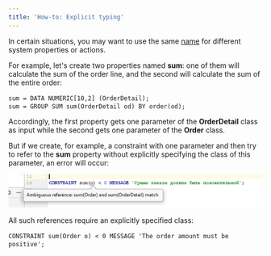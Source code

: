 ```yaml
---
title: 'How-to: Explicit typing'
---
```


In certain situations, you may want to use the same [name](Naming.md) for different system properties or actions. 

For example, let's create two properties named **sum**: one of them will calculate the sum of the order line, and the second will calculate the sum of the entire order:

```lsf
sum = DATA NUMERIC[10,2] (OrderDetail);
sum = GROUP SUM sum(OrderDetail od) BY order(od);
```

Accordingly, the first property gets one parameter of the **OrderDetail** class as input while the second gets one parameter of the **Order** class.

But if we create, for example, a constraint with one parameter and then try to refer to the **sum** property without explicitly specifying the class of this parameter, an error will occur:

![](attachments/65241514/65241516.png)

All such references require an explicitly specified class:

```lsf
CONSTRAINT sum(Order o) < 0 MESSAGE 'The order amount must be positive';
```

  

  
